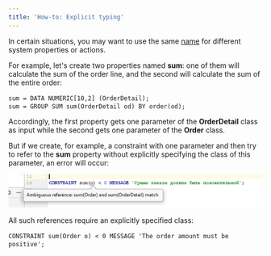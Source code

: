 ```yaml
---
title: 'How-to: Explicit typing'
---
```


In certain situations, you may want to use the same [name](Naming.md) for different system properties or actions. 

For example, let's create two properties named **sum**: one of them will calculate the sum of the order line, and the second will calculate the sum of the entire order:

```lsf
sum = DATA NUMERIC[10,2] (OrderDetail);
sum = GROUP SUM sum(OrderDetail od) BY order(od);
```

Accordingly, the first property gets one parameter of the **OrderDetail** class as input while the second gets one parameter of the **Order** class.

But if we create, for example, a constraint with one parameter and then try to refer to the **sum** property without explicitly specifying the class of this parameter, an error will occur:

![](attachments/65241514/65241516.png)

All such references require an explicitly specified class:

```lsf
CONSTRAINT sum(Order o) < 0 MESSAGE 'The order amount must be positive';
```

  

  
